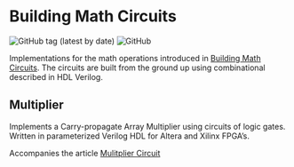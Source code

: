 # Building Math Circuits

![GitHub tag (latest by date)](https://img.shields.io/github/v/tag/cvonk/fpga-math_multiplier_carrysave)
![GitHub](https://img.shields.io/github/license/cvonk/fpga-math_multiplier_carrysave)

Implementations for the math operations introduced in [Building Math Circuits](https://coertvonk.com/category/hw/building-math-circuits). The circuits are built from the ground up using combinational described in HDL Verilog.

## Multiplier

Implements a Carry-propagate Array Multiplier using circuits of logic gates. Written in parameterized Verilog HDL for Altera and Xilinx FPGA’s.

Accompanies the article [Mulitplier Circuit](https://coertvonk.com/hw/building-math-circuits/parameterized-multiplier-in-verilog-30772)

